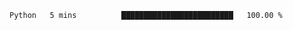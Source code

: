 
<!--START_SECTION:waka-->

```txt
Python   5 mins          █████████████████████████   100.00 %
```

<!--END_SECTION:waka-->

